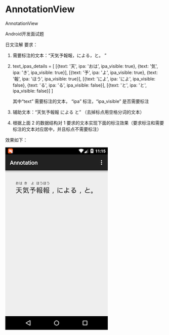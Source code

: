 # AnnotationView
AnnotationView

Android开发面试题

日文注解
要求：

1. 需要标注的文本：“天気予報報，による，と。 ”

2. text_ipas_details = [
      [{text: '天', ipa: 'おは', ipa_visible: true}, {text: '気', ipa: 'き', ipa_visible: true}],
      [{text: '予', ipa: 'よ', ipa_visible: true}, {text: '報', ipa: 'ほう', ipa_visible: true}],
      [{text: 'によ', ipa: 'によ', ipa_visible: false},    {text: 'る', ipa: 'る', ipa_visible: false}],
      [{text: 'と', ipa: 'と', ipa_visible: false}] ]

     其中“text”  需要标注的文本， “ipa”  标注，“ipa_visible”  是否需要标注

3. 辅助文本：“天気予報報 による と” （去掉标点用空格分词的文本）
4. 根据上面 2 的数据结构对 1 要求的文本实现下面的标注效果（要求标注和需要标注的文本对应居中，并且标点不需要标注）

效果如下：

![image](screenshot.png)

